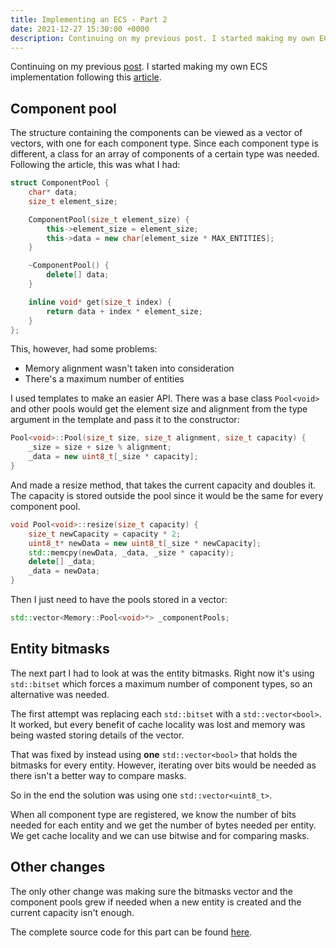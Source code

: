 ```yaml
---
title: Implementing an ECS - Part 2
date: 2021-12-27 15:30:00 +0000
description: Continuing on my previous post. I started making my own ECS implementation...
---
```


Continuing on my previous [post](/blog/implementing-an-ecs-part-one). I started making my own ECS implementation following this [article](https://www.david-colson.com/2020/02/09/making-a-simple-ecs.html).

## Component pool

The structure containing the components can be viewed as a vector of vectors, with one for each component type. Since each component type is different, a class for an array of components of a certain type was needed. Following the article, this was what I had:

```cpp
struct ComponentPool {
    char* data;
    size_t element_size;

    ComponentPool(size_t element_size) {
        this->element_size = element_size;
        this->data = new char[element_size * MAX_ENTITIES];
    }

    ~ComponentPool() {
        delete[] data;
    }

    inline void* get(size_t index) {
        return data + index * element_size;
    }
};
```

This, however, had some problems:

- Memory alignment wasn't taken into consideration
- There's a maximum number of entities

I used templates to make an easier API. There was a base class `Pool<void>` and other pools would get the element size and alignment from the type argument in the template and pass it to the constructor:

```cpp
Pool<void>::Pool(size_t size, size_t alignment, size_t capacity) {
    _size = size + size % alignment;
    _data = new uint8_t[_size * capacity];
}
```

And made a resize method, that takes the current capacity and doubles it. The capacity is stored outside the pool since it would be the same for every component pool.

```cpp
void Pool<void>::resize(size_t capacity) {
    size_t newCapacity = capacity * 2;
    uint8_t* newData = new uint8_t[_size * newCapacity];
    std::memcpy(newData, _data, _size * capacity);
    delete[] _data;
    _data = newData;
}
```

Then I just need to have the pools stored in a vector:

```cpp
std::vector<Memory::Pool<void>*> _componentPools;
```

## Entity bitmasks

The next part I had to look at was the entity bitmasks. Right now it's using `std::bitset` which forces a maximum number of component types, so an alternative was needed.

The first attempt was replacing each `std::bitset` with a `std::vector<bool>`. It worked, but every benefit of cache locality was lost and memory was being wasted storing details of the vector.

That was fixed by instead using **one** `std::vector<bool>` that holds the bitmasks for every entity. However, iterating over bits would be needed as there isn't a better way to compare masks.

So in the end the solution was using one `std::vector<uint8_t>`.

When all component type are registered, we know the number of bits needed for each entity and we get the number of bytes needed per entity. We get cache locality and we can use bitwise and for comparing masks.

## Other changes

The only other change was making sure the bitmasks vector and the component pools grew if needed when a new entity is created and the current capacity isn't enough.

The complete source code for this part can be found [here](https://github.com/EdSwordsmith/my_ecs/tree/4a9c2a98ca3b9ad8d5a1db259c245004f33fd876).
